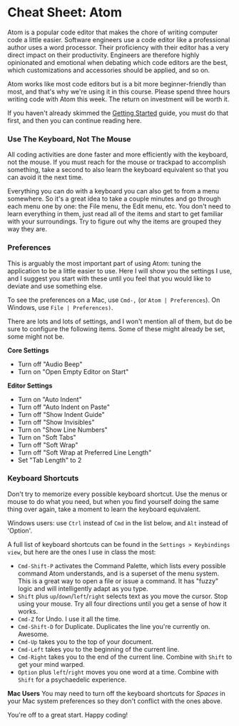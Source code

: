 # Cheat Sheet: Atom

Atom is a popular code editor that makes the chore of writing computer code a little easier.
Software engineers use a code editor like a professional author uses a word processor. Their proficiency with their editor has a very direct impact on their productivity.  Engineers are therefore highly opinionated and emotional when debating which code editors are the best, which customizations and accessories should be applied, and so on.

Atom works like most code editors but is a bit more beginner-friendly than most, and that's why we're using it in this course.  Please spend three hours writing code with Atom this week.  The return on investment will be worth it.

If you haven't already skimmed the [Getting Started](https://atom.io/docs/v1.3.2/getting-started-atom-basics) guide, you must do that first, and then you can continue reading here.

### Use The Keyboard, Not The Mouse

All coding activities are done faster and more efficiently with the keyboard, not the mouse.  If you must reach for the mouse or trackpad to accomplish something, take a second to also learn the keyboard equivalent so that you can avoid it the next time.

Everything you can do with a keyboard you can also get to from a menu somewhere.  So it's a great idea to take a couple minutes and go through each menu one by one: the File menu, the Edit menu, etc.  You don't need to learn everything in them, just read all of the items and start to get familiar with your surroundings.  Try to figure out why the items are grouped they way they are.

### Preferences

This is arguably the most important part of using Atom: tuning the application to be a little easier to use.  Here I will show you the settings I use, and I suggest you start with these until you feel that you would like to deviate and use something else.

To see the preferences on a Mac, use `Cmd-,` (or `Atom | Preferences`).  On Windows, use `File | Preferences)`.

There are lots and lots of settings, and I won't mention all of them, but do be sure to configure the following items.  Some of these might already be set, some might not be.

**Core Settings**

* Turn off "Audio Beep"
* Turn on "Open Empty Editor on Start"

**Editor Settings**

* Turn on "Auto Indent"
* Turn off "Auto Indent on Paste"
* Turn off "Show Indent Guide"
* Turn off "Show Invisibles"
* Turn on "Show Line Numbers"
* Turn on "Soft Tabs"
* Turn off "Soft Wrap"
* Turn off "Soft Wrap at Preferred Line Length"
* Set "Tab Length" to 2


### Keyboard Shortcuts

Don't try to memorize every possible keyboard shortcut.  Use the menus or mouse to do what you need, but when you find yourself doing the same thing over again, take a moment to learn the keyboard equivalent.

Windows users: use `Ctrl` instead of `Cmd` in the list below, and `Alt` instead of 'Option'.

A full list of keyboard shortcuts can be found in the `Settings > Keybindings view`, but here are the ones I use in class the most:

* `Cmd-Shift-P` activates the Command Palette, which lists every possible command Atom understands, and is a superset of the menu system.  This is a great way to open a file or issue a command.  It has "fuzzy" logic and will intelligently adapt as you type.
* `Shift` plus `up`/`down`/`left`/`right` selects text as you move the cursor.  Stop using your mouse.  Try all four directions until you get a sense of how it works.
* `Cmd-Z` for Undo.  I use it all the time.
* `Cmd-Shift-D` for Duplicate.  Duplicates the line you're currently on. Awesome.
* `Cmd-Up` takes you to the top of your document.
* `Cmd-Left` takes you to the beginning of the current line.
* `Cmd-Right` takes you to the end of the current line. Combine with `Shift` to get your mind warped.
* `Option` plus `left`/`right` moves you one word at a time.  Combine with `Shift` for a psychaedelic experience.

**Mac Users** You may need to turn off the keyboard shortcuts for _Spaces_ in your Mac system preferences so they don't conflict with the ones above.

You're off to a great start.  Happy coding!
